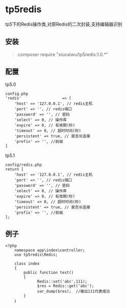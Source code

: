 # tp5redis
tp5下的Redis操作类,对原Redis的二次封装,支持编辑器识别

## 安装
> composer require "xiucaiwu/tp5redis:1.0.*"

## 配置
tp5.0
```
config.php
'redis'                  => [
	'host' => '127.0.0.1', // redis主机
	'port' => '', // redis端口
	'password' => '', // 密码
	'select' => 0, // 操作库
	'expire' => 0, // 有效期(秒)
	'timeout' => 0, // 超时时间(秒)
	'persistent' => true, // 是否长连接
	'prefix' => '', //前缀
]
```

tp5.1
```
config/redis.php
return [
	'host' => '127.0.0.1', // redis主机
	'port' => '', // redis端口
	'password' => '', // 密码
	'select' => 0, // 操作库
	'expire' => 0, // 有效期(秒)
	'timeout' => 0, // 超时时间(秒)
	'persistent' => true, // 是否长连接
	'prefix' => '', //前缀
];
```

## 例子
```
<?php
	namespace app\index\controller;
	use tp5redis\Redis;

	class index
	{
		public function test()
		{
			  Redis::set('abc',111);
			  $res = Redis::get('abc');
			  var_dump($res);  //输出111代表成功
		}
	｝
```
